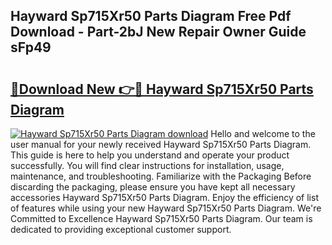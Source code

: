 ## Hayward Sp715Xr50 Parts Diagram Free Pdf Download - Part-2bJ New Repair Owner Guide sFp49

# <h2><a href="http://dflrb0l.blite.top/?on=Hayward+Sp715Xr50+Parts+Diagram">🔗Download New 👉🔴 Hayward Sp715Xr50 Parts Diagram</a></h2>

[![Hayward Sp715Xr50 Parts Diagram download](https://i.imgur.com/lujVjoI.png)](http://dflrb0l.blite.top/?on=Hayward+Sp715Xr50+Parts+Diagram)
Hello and welcome to the user manual for your newly received Hayward Sp715Xr50 Parts Diagram. This guide is here to help you understand and operate your product successfully. You will find clear instructions for installation, usage, maintenance, and troubleshooting. Familiarize with the Packaging Before discarding the packaging, please ensure you have kept all necessary accessories Hayward Sp715Xr50 Parts Diagram. Enjoy the efficiency of list of features while using your new Hayward Sp715Xr50 Parts Diagram. We're Committed to Excellence Hayward Sp715Xr50 Parts Diagram. Our team is dedicated to providing exceptional customer support.
